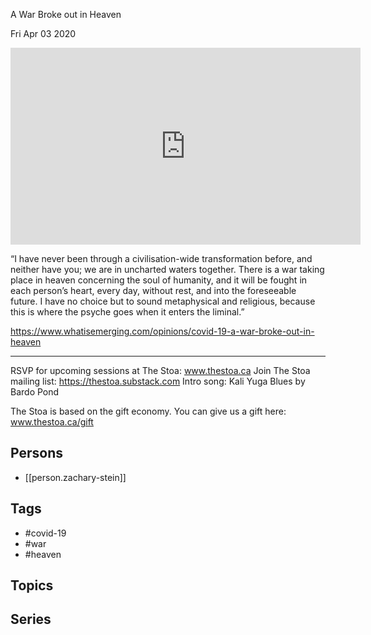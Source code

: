 

 A War Broke out in Heaven

Fri Apr 03 2020

<iframe width="560" height="315" src="https://www.youtube.com/embed/E1ZCueoJVnY" title="COVID-19: A War Broke out in Heaven w/ Zachary Stein" frameborder="0" allow="accelerometer; autoplay; clipboard-write; encrypted-media; gyroscope; picture-in-picture" allowfullscreen ></iframe>

“I have never been through a civilisation-wide transformation before, and neither have you; we are in uncharted waters together. There is a war taking place in heaven concerning the soul of humanity, and it will be fought in each person’s heart, every day, without rest, and into the foreseeable future. I have no choice but to sound metaphysical and religious, because this is where the psyche goes when it enters the liminal.”

https://www.whatisemerging.com/opinions/covid-19-a-war-broke-out-in-heaven

***

RSVP for upcoming sessions at The Stoa: www.thestoa.ca
Join The Stoa mailing list: https://thestoa.substack.com
Intro song: Kali Yuga Blues by Bardo Pond

The Stoa is based on the gift economy. You can give us a gift here: www.thestoa.ca/gift

## Persons

- [[person.zachary-stein]]

## Tags

- #covid-19
- #war
- #heaven

## Topics



## Series



